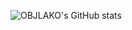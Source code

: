 ![OBJLAKO's GitHub stats](https://github-readme-stats.vercel.app/api?username=OBJLAKO&show_icons=true&theme=onedark)
